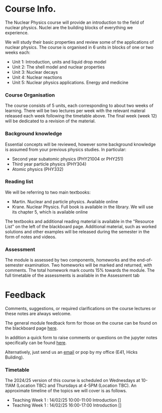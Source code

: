 # Course Info.

The Nuclear Physics course will provide an introduction to the field of nuclear physics. Nuclei are the building blocks of 
everything we experience.

We will study their basic properties and review some of the applications of nuclear physics. 
The course is organised in 6 units in blocks of one or two weeks each:
- Unit 1: Introduction, units and liquid drop model
- Unit 2: The shell model and nuclear properties
- Unit 3: Nuclear decays
- Unit 4: Nuclear reactions
- Unit 5: Nuclear physics applications. Energy and medicine

### Course Organisation
The course consists of 5 units, each corresponding to about two weeks of learning. 
There will be two lectures per week with the relevant materal released each week following the timetable above.
The final week (week 12) will be dedicated to a revision of the material. 

### Background knowledge
Essential concepts will be reviewed, however some background knowledge is assumed from your previous physics studies. In 
particular:

- Second year subatomic physics (PHY21004 or PHY251)
- Third year particle physics (PHY304)
- Atomic physics (PHY332)

### Reading list
We will be referring to two main textbooks:
- Martin. Nuclear and particle physics. Available online
- Krane. Nuclear Physics. Full book is available in the library. We will use its chapter 5, which is available online

The textbooks and additional reading material is available in the "Resource List" on the left of the blackboard page.
Additional material, such as worked solutions and other examples will be released during the semester in the form of notes and 
videos. 


### Assessment
The module is assessed by two components, homeworks and the end-of-semester examination. Two homeworks will be marked and returned, 
with comments.  The total homework mark counts 15% towards the module. 
The full timetable of the assessments is available in the Assessment tab


# Feedback

Comments, suggestions, or required clarifications on the course lectures or these notes are always welcome.

The general module feedback form for those on the course can be found on the blackboard page [here](https://blackboardlink).

In addition a quick form to raise comments or questions on the jupyter notes specifically can be found [here](https://googleforms).

Alternatively, just send us an [email](mailto:p.stowell@sheffield.ac.uk) or pop by my office (E41, Hicks Building).



### Timetable

The 2024/25 version of this course is scheduled on Wednesdays at 10-11AM (Location TBC) and Thursdays at 4-5PM (Location TBC).
An approximate timeline of the topics we will cover is as follows.

-  Teaching Week 1 : 14/02/25 10:00-11:00 Introduction []
-  Teaching Week 1 : 14/02/25 16:00-17:00 Introduction []




